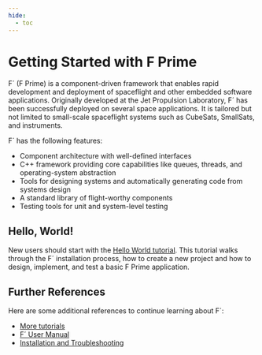 ```yaml
---
hide:
  - toc
---
```


# Getting Started with F Prime

F´ (F Prime) is a component-driven framework that enables rapid development and deployment of spaceflight and other embedded software applications. Originally developed at the Jet Propulsion Laboratory, F´ has been successfully deployed on several space applications. It is tailored but not limited to small-scale spaceflight systems such as CubeSats, SmallSats, and instruments.

F´ has the following features:

- Component architecture with well-defined interfaces
- C++ framework providing core capabilities like queues, threads, and operating-system abstraction
- Tools for designing systems and automatically generating code from systems design
- A standard library of flight-worthy components
- Testing tools for unit and system-level testing

## Hello, World!

New users should start with the [Hello World tutorial](../../tutorials-hello-world/docs/hello-world.md). This tutorial walks through the F´ installation process, how to create a new project and how to design, implement, and test a basic F Prime application.


## Further References

Here are some additional references to continue learning about F´:

- [More tutorials](../tutorials/index.md)
- [F´ User Manual](../user-manual/index.md)
- [Installation and Troubleshooting](./installing-fprime.md)
